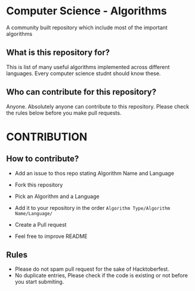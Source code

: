 # Computer Science - Algorithms
A community built repository which include most of the important algorithms

## What is this repository for?

This is list of many useful algorithms implemented across different languages. Every computer science studnt should know these.

## Who can contribute for this repository?

Anyone. Absolutely anyone can contribute to this repository. Please check the rules below before you make pull requests.



# CONTRIBUTION

## How to contribute?

- Add an issue to thos repo stating Algorithm Name and Language
- Fork this repository
- Pick an Algorithm and a Language
- Add it to your repository in the order `Algorithm Type/Algorithm Name/Language/`
- Create a Pull request

- Feel free to improve README

## Rules

- Please do not spam pull request for the sake of Hacktoberfest.
- No duplicate entries, Please check if the code is existing or not before you start submiting.
